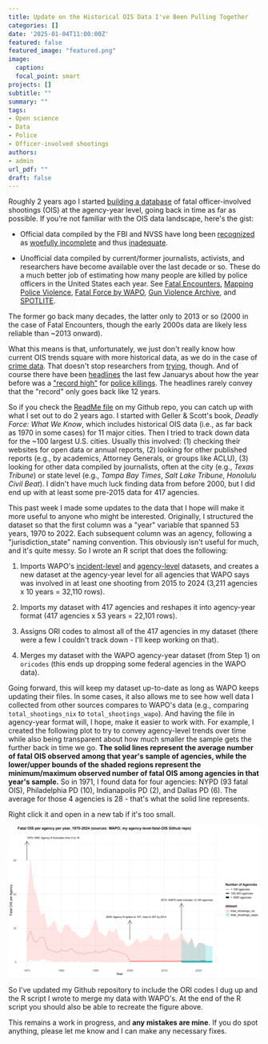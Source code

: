 ```yaml
---
title: Update on the Historical OIS Data I've Been Pulling Together
categories: []
date: '2025-01-04T11:00:00Z'
featured: false
featured_image: "featured.png"
image:
  caption: 
  focal_point: smart
projects: []
subtitle: ""
summary: ""
tags:
- Open science
- Data
- Police
- Officer-involved shootings
authors: 
- admin
url_pdf: ""
draft: false
---
```


Roughly 2 years ago I started [building a database](https://github.com/jnixy/agency-level-fatal-OIS) of fatal officer-involved shootings (OIS) at the agency-year level, going back in time as far as possible. If you're not familiar with the OIS data landscape, here's the gist:

* Official data compiled by the FBI and NVSS have long been [recognized](https://heinonline.org/HOL/P?h=hein.journals/jclc70&i=556) as [woefully incomplete](https://doi.org/10.3818/JRP.4.1.2002.87) and thus [inadequate](https://doi.org/10.1177/1088767911430861). 

* Unofficial data compiled by current/former journalists, activists, and researchers have become available over the last decade or so. These do a much better job of estimating how many people are killed by police officers in the United States each year. See [Fatal Encounters](https://fatalencounters.org), [Mapping Police Violence](policedata.org), [Fatal Force by WAPO](https://www.washingtonpost.com/graphics/investigations/police-shootings-database/), [Gun Violence Archive](https://www.gunviolencearchive.org/), and [SPOTLITE](https://clinecenter.illinois.edu/spotlite). 

The former go back many decades, the latter only to 2013 or so (2000 in the case of Fatal Encounters, though the early 2000s data are likely less reliable than ~2013 onward). 

What this means is that, unfortunately, we just don't really know how current OIS trends square with more historical data, as we do in the case of [crime data](https://link.springer.com/article/10.1007/s10940-015-9277-2). That doesn't stop researchers from [trying](https://x.com/jnixy/status/1635677916762886149), though. And of course there have been [headlines](https://www.theguardian.com/us-news/2024/jan/08/2023-us-police-violence-increase-record-deadliest-year-decade) the last few Januarys about how the year before was a ["record high"](https://www.theguardian.com/us-news/2023/jan/06/us-police-killings-record-number-2022) for [police killings](https://www.usatoday.com/story/news/nation/2024/01/17/police-killings-record-2023/72174081007/). The headlines rarely convey that the "record" only goes back like 12 years. 

So if you check the [ReadMe file](https://github.com/jnixy/agency-level-fatal-OIS/blob/main/README.md) on my Github repo, you can catch up with what I set out to do 2 years ago. I started with Geller & Scott's book, *Deadly Force: What We Know*, which includes historical OIS data (i.e., as far back as 1970 in some cases) for 11 major cities. Then I tried to track down data for the ~100 largest U.S. cities. Usually this involved: (1) checking their websites for open data or annual reports, (2) looking for other published reports (e.g., by academics, Attorney Generals, or groups like ACLU), (3) looking for other data compiled by journalists, often at the city (e.g., *Texas Tribune*) or state level (e.g., *Tampa Bay Times*, *Salt Lake Tribune*, *Honolulu Civil Beat*). I didn't have much luck finding data from before 2000, but I did end up with at least some pre-2015 data for 417 agencies. 

This past week I made some updates to the data that I hope will make it more useful to anyone who might be interested. Originally, I structured the dataset so that the first column was a "year" variable that spanned 53 years, 1970 to 2022. Each subsequent column was an agency, following a "jurisdiction_state" naming convention. This obviously isn't useful for much, and it's quite messy. So I wrote an R script that does the following: 

1. Imports WAPO's [incident-level](https://raw.githubusercontent.com/washingtonpost/data-police-shootings/refs/heads/master/v2/fatal-police-shootings-data.csv) and [agency-level](https://raw.githubusercontent.com/washingtonpost/data-police-shootings/refs/heads/master/v2/fatal-police-shootings-agencies.csv) datasets, and creates a new dataset at the agency-year level for all agencies that WAPO says was involved in at least one shooting from 2015 to 2024 (3,211 agencies x 10 years = 32,110 rows). 

2. Imports my dataset with 417 agencies and reshapes it into agency-year format (417 agencies x 53 years = 22,101 rows).

3. Assigns ORI codes to almost all of the 417 agencies in my dataset (there were a few I couldn't track down - I'll keep working on that). 

4. Merges my dataset with the WAPO agency-year dataset (from Step 1) on `oricodes` (this ends up dropping some federal agencies in the WAPO data). 

Going forward, this will keep my dataset up-to-date as long as WAPO keeps updating their files. In some cases, it also allows me to see how well data I collected from other sources compares to WAPO's data (e.g., comparing `total_shootings_nix` to `total_shootings_wapo`). And having the file in agency-year format will, I hope, make it easier to work with. For example, I created the following plot to try to convey agency-level trends over time while also being transparent about how much smaller the sample gets the further back in time we go. **The solid lines represent the average number of fatal OIS observed among that year's sample of agencies, while the lower/upper bounds of the shaded regions represent the minimum/maximum observed number of fatal OIS among agencies in that year's sample.** So in 1971, I found data for four agencies: NYPD (93 fatal OIS), Philadelphia PD (10), Indianapolis PD (2), and Dallas PD (6). The average for those 4 agencies is 28 - that's what the solid line represents. 

Right click it and open in a new tab if it's too small. 

![fois_trends](yearly_fois_trends.png)

So I've updated my Github repository to include the ORI codes I dug up and the R script I wrote to merge my data with WAPO's. At the end of the R script you should also be able to recreate the figure above. 

This remains a work in progress, and **any mistakes are mine**. If you do spot anything, please let me know and I can make any necessary fixes. 
